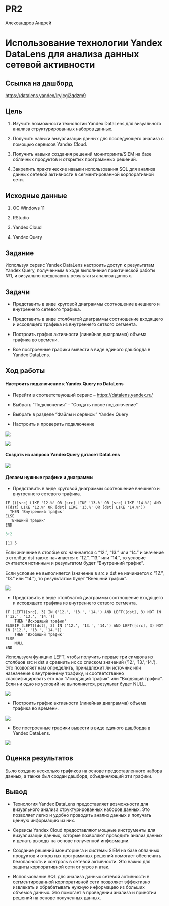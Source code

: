 # PR2
Александров Андрей

# Использование технологии Yandex DataLens для анализа данных сетевой активности

## Ссылка на дашборд

https://datalens.yandex/lryjcgj2qdzm9

## Цель

1.  Изучить возможности технологии Yandex DataLens для визуального
    анализа структурированных наборов данных.

2.  Получить навыки визуализации данных для последующего анализа с
    помощью сервисов Yandex Cloud.

3.  Получить навыки создания решений мониторинга/SIEM на базе облачных
    продуктов и открытых программных решений.

4.  Закрепить практические навыки использования SQL для анализа данных
    сетевой активности в сегментированной корпоративной сети.

## Исходные данные

1.  ОС Windows 11

2.  RStudio

3.  Yandex Cloud

4.  Yandex Query

## Задание

Используя сервис Yandex DataLens настроить доступ к результатам Yandex
Query, полученным в ходе выполнения практической работы №1, и визуально
представить результаты анализа данных.

## Задачи

-   Представить в виде круговой диаграммы соотношение внешнего и
    внутреннего сетевого трафика.

-   Представить в виде столбчатой диаграммы соотношение входящего и
    исходящего трафика из внутреннего сетвого сегмента.

-   Построить график активности (линейная диаграмма) объема трафика во
    времени.

-   Все построенные графики вывести в виде единого дашборда в Yandex
    DataLens.

## Ход работы

#### Настроить подключение к Yandex Query из DataLens

-   Перейти в соответствующий сервис – https://datalens.yandex.ru/

-   Выбрать “Подключения” – “Создать новое подключение”

-   Выбрать в разделе “Файлы и сервисы” Yandex Query

-   Настроить и проверить подключение

![](screenhots/1.png)

![](screenhots/2.png)

#### Создать из запроса YandexQuery датасет DataLens

![](screenhots/3.png)

#### Делаем нужные графики и диаграммы

-   Представить в виде круговой диаграммы соотношение внешнего и
    внутреннего сетевого трафика.

<!-- -->

    IF (([src] LIKE '12.%' OR [src] LIKE '13.%' OR [src] LIKE '14.%') AND ([dst] LIKE '12.%' OR [dst] LIKE '13.%' OR [dst] LIKE '14.%'))
      THEN 'Внутренний трафик'
    ELSE
      'Внешний трафик'
    END

``` r
3+2
```

    [1] 5

Если значение в столбце src начинается с “12.”, “13.” или “14.” и
значение в столбце dst также начинается с “12.”, “13.” или “14.”, то
условие считается истинным и результатом будет “Внутренний трафик”.

Если условие не выполняется (значение в src и dst не начинается с “12.”,
“13.” или “14.”), то результатом будет “Внешний трафик”.

![](screenhots/4.png)

-   Представить в виде столбчатой диаграммы соотношение входящего и
    исходящего трафика из внутреннего сетвого сегмента.

<!-- -->

    IF (LEFT([src], 3) IN ('12.', '13.', '14.') AND LEFT([dst], 3) NOT IN ('12.', '13.', '14.'))
        THEN 'Исходящий трафик'
    ELSEIF (LEFT([dst], 3) IN ('12.', '13.', '14.') AND LEFT([src], 3) NOT IN ('12.', '13.', '14.'))
        THEN 'Входящий трафик'
    ELSE
        NULL
    END

Используем функцию LEFT, чтобы получить первые три символа из столбцов
src и dst и сравнить их со списком значений (‘12.’, ‘13.’, ‘14.’). Это
позволяет нам определить, принадлежит ли источник или назначение к
внутреннему трафику, и соответственно классифицировать его как
“Исходящий трафик” или “Входящий трафик”. Если ни одно из условий не
выполняется, результат будет NULL.

![](screenhots/5.png)

-   Построить график активности (линейная диаграмма) объема трафика во
    времени.

![](screenhots/6.png)

-   Все построенные графики вывести в виде единого дашборда в Yandex
    DataLens.

![](screenhots/7.png)

## Оценка результатов

Было создано несколько графиков на основе предоставленного набора
данных, а также был создан дашборд, объединяющий эти графики.

## Вывод

-   Технология Yandex DataLens предоставляет возможности для визуального
    анализа структурированных наборов данных. Это позволяет легко и
    удобно проводить анализ данных и получать ценную информацию из них.

-   Сервисы Yandex Cloud предоставляют мощные инструменты для
    визуализации данных, которые позволяют проводить анализ данных и
    делать выводы на основе полученной информации.

-   Создание решений мониторинга и системы SIEM на базе облачных
    продуктов и открытых программных решений помогает обеспечить
    безопасность и контроль в сетевой активности. Это важно для защиты
    корпоративной сети от угроз и атак.

-   Использование SQL для анализа данных сетевой активности в
    сегментированной корпоративной сети позволяет эффективно извлекать и
    обрабатывать нужную информацию из больших объемов данных. Это
    помогает в проведении анализа и принятии решений на основе
    полученных данных.
